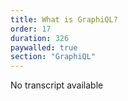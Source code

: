 ```yaml
---
title: What is GraphiQL? 
order: 17
duration: 326
paywalled: true
section: "GraphiQL"
---
```


No transcript available
